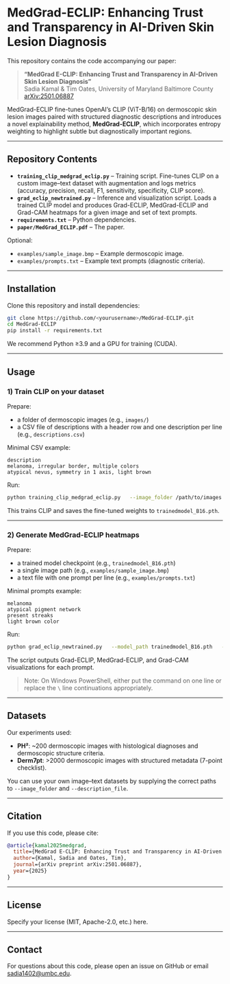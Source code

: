 # MedGrad-ECLIP: Enhancing Trust and Transparency in AI-Driven Skin Lesion Diagnosis

This repository contains the code accompanying our paper:

> **“MedGrad E-CLIP: Enhancing Trust and Transparency in AI-Driven Skin Lesion Diagnosis”**  
> Sadia Kamal & Tim Oates, University of Maryland Baltimore County  
> [arXiv:2501.06887](https://arxiv.org/abs/2501.06887)

MedGrad-ECLIP fine-tunes OpenAI’s CLIP (ViT-B/16) on dermoscopic skin lesion images paired with structured diagnostic descriptions and introduces a novel explainability method, **MedGrad-ECLIP**, which incorporates entropy weighting to highlight subtle but diagnostically important regions.

---

## Repository Contents

- **`training_clip_medgrad_eclip.py`** – Training script. Fine-tunes CLIP on a custom image–text dataset with augmentation and logs metrics (accuracy, precision, recall, F1, sensitivity, specificity, CLIP score).
- **`grad_eclip_newtrained.py`** – Inference and visualization script. Loads a trained CLIP model and produces Grad-ECLIP, MedGrad-ECLIP and Grad-CAM heatmaps for a given image and set of text prompts.
- **`requirements.txt`** – Python dependencies.
- **`paper/MedGrad_ECLIP.pdf`** – The paper.

Optional:
- `examples/sample_image.bmp` – Example dermoscopic image.
- `examples/prompts.txt` – Example text prompts (diagnostic criteria).

---

## Installation

Clone this repository and install dependencies:

```bash
git clone https://github.com/<yourusername>/MedGrad-ECLIP.git
cd MedGrad-ECLIP
pip install -r requirements.txt
```

We recommend Python ≥3.9 and a GPU for training (CUDA).

---

## Usage

### 1) Train CLIP on your dataset

Prepare:
- a folder of dermoscopic images (e.g., `images/`)
- a CSV file of descriptions with a header row and one description per line (e.g., `descriptions.csv`)

Minimal CSV example:
```csv
description
melanoma, irregular border, multiple colors
atypical nevus, symmetry in 1 axis, light brown
```

Run:
```bash
python training_clip_medgrad_eclip.py   --image_folder /path/to/images   --description_file /path/to/descriptions.csv   --num_augmentations 3   --epochs 30   --batch_size 64   --save_path trainedmodel_B16.pth
```

This trains CLIP and saves the fine-tuned weights to `trainedmodel_B16.pth`.

---

### 2) Generate MedGrad-ECLIP heatmaps

Prepare:
- a trained model checkpoint (e.g., `trainedmodel_B16.pth`)
- a single image path (e.g., `examples/sample_image.bmp`)
- a text file with one prompt per line (e.g., `examples/prompts.txt`)

Minimal prompts example:
```text
melanoma
atypical pigment network
present streaks
light brown color
```

Run:
```bash
python grad_eclip_newtrained.py   --model_path trainedmodel_B16.pth   --image_path examples/sample_image.bmp   --texts_file examples/prompts.txt
```

The script outputs Grad-ECLIP, MedGrad-ECLIP, and Grad-CAM visualizations for each prompt.

> Note: On Windows PowerShell, either put the command on one line or replace the `\` line continuations appropriately.

---

## Datasets

Our experiments used:

- **PH²**: ~200 dermoscopic images with histological diagnoses and dermoscopic structure criteria.
- **Derm7pt**: >2000 dermoscopic images with structured metadata (7-point checklist).

You can use your own image–text datasets by supplying the correct paths to `--image_folder` and `--description_file`.

---

## Citation

If you use this code, please cite:

```bibtex
@article{kamal2025medgrad,
  title={MedGrad E-CLIP: Enhancing Trust and Transparency in AI-Driven Skin Lesion Diagnosis},
  author={Kamal, Sadia and Oates, Tim},
  journal={arXiv preprint arXiv:2501.06887},
  year={2025}
}
```

---

## License

Specify your license (MIT, Apache-2.0, etc.) here.

---

## Contact

For questions about this code, please open an issue on GitHub or email sadia1402@umbc.edu.

